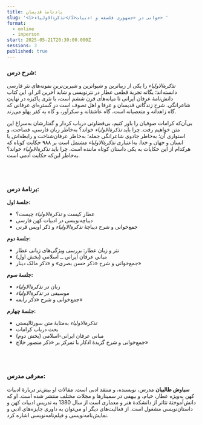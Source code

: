 ```yaml
---
title: یادنامۀ قدیسان
slug: '<i>تذکرۀ‌الاولیاء‌</i>خوانی در «جمهوری فلسفه و ادبیات» '
format:
  - online
  - inperson
start: 2025-05-21T20:30:00.000Z
sessions: 3
published: true
---
```


### شرح درس:

*تذکرةالاولیاء* را یکی از زیباترین و شیواترین و شیرین‌ترین نمونه‌های نثر فارسی دانسته‌اند؛ یگانه تجربۀ قطعی عطار در نثرنویسی و شاید آخرین اثر او. این کتاب دانش‌نامۀ عرفان ایرانی تا میانه‌های قرن ششم است، با نثری پاکیزه در نهایتِ شاعرانگی. شرح زندگانی قدیسان و عرفا و اهل تصوف است در گستره‌ای عرفانی که گاه زاهدانه و متعصبانه است، گاه عاشقانه و سکرآور، و گاه به کفر پهلو می‌زند.

بی‌آن‌که کرامات صوفیان را باور کنیم، بی‌قضاوتی درباب کردار و گفتارشان به‌سراغ این متن خواهیم رفت. چرا باید *تذکرةالاولیاء* خواند؟ به‌خاطر زبان فارسی، فصاحت، و استواری آن؛ به‌خاطر جادوی شاعرانگی جمله؛ به‌خاطر عرفان‌شناخت و رابطه‌اش با انسان و جهان و خدا. به‌اعتباری *تذکرةالاولیاء* مشتمل است بر ۹۸۸ حکایت کوتاه که هرکدام از این حکایات به یکی داستان کوتاه ماننده است. چرا باید *تذکرةالاولیاء* خواند؟ به‌خاطر این‌که حکایت آدمی است.

<br><br>

### برنامۀ درس:

**جلسۀ اول:**

* عطار کیست و *تذکرةالاولیاء* چیست؟
* دیباچه‌نویسی در ادبیات کهن فارسی
* جمع‌خوانی و شرح دیباچۀ *تذکرةالاولیاء* و ذکر اویس قرنی

**جلسۀ دوم:**

* نثر و زبان عطار: بررسی ویژگی‌های زبانی عطار
* مبانی عرفان ایرانی ــ اسلامی (بخش اول)
* جمع‌خوانی و شرح «ذکر حسن بصری» و «ذکر مالک دینار»

**جلسۀ سوم:**

* زنان در *تذکرةالاولیاء*
* موسیقی در *تذکرةالاولیاء*
* جمع‌خوانی و شرح «ذکر رابعه»

**جلسۀ چهارم:**

* *تذکرةالاولیاء* به‌مثابۀ متن سورئالیستی
* بحث درباب کرامات
* مبانی عرفان ایرانی-اسلامی (بخش دوم)
* جمع‌خوانی و شرح گزیدۀ اذکار با تمرکز بر «ذکر منصور حلاج»

<br><br>

### معرفی مدرس:

**سیاوش طالبیان** مدرس، نویسنده، و منتقد ادبی است. مقالات او بیش‌تر دربارۀ ادبیات کهن به‌ویژه عطار، خیام، و بیهقی در سمینارها و مجلات مختلف منتشر شده است. او که دانش‌آموختۀ تئاتر از دانشکدۀ هنر و معماری است از سال 1380 به تدریس ادبیات کهن و داستان‌نویسی مشغول است. از فعالیت‌های دیگر او می‌توان به داوری جایزه‌های ادبی و نمایش‌نامه‌نویسی و فیلم‌نامه‌نویسی اشاره کرد.
